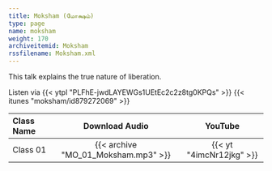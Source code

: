 ```yaml
---
title: Moksham (மோக்ஷம்)
type: page
name: moksham
weight: 170
archiveitemid: Moksham
rssfilename: Moksham.xml
---
```


This talk explains the true nature of liberation.

Listen via {{< ytpl "PLFhE-jwdLAYEWGs1UEtEc2c2z8tg0KPQs" >}} {{< itunes "moksham/id879272069" >}}

Class Name | Download Audio | YouTube
:---|:---:|:---:
Class 01 | {{< archive "MO_01_Moksham.mp3" >}} | {{< yt "4imcNr12jkg" >}}
